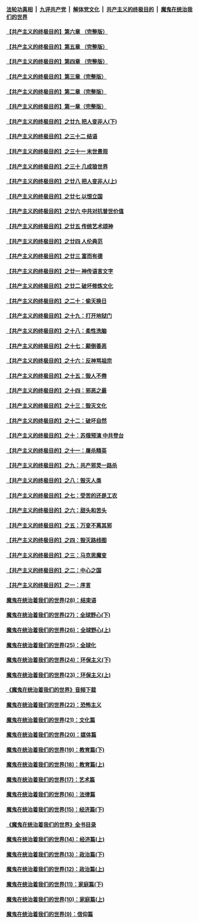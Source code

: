 

####  [法轮功真相](../../../../basic/blob/master/README.md?t=05142231) &nbsp;|&nbsp; [九评共产党](../../../../9ping.md/blob/master/README.md?t=05142231) &nbsp;|&nbsp; [解体党文化](../../../../jtdwh.md/blob/master/README.md?t=05142231)  &nbsp;|&nbsp; [共产主义的终极目的](../../../../gczydzjmd.md/blob/master/README.md?t=05142231) &nbsp;|&nbsp; [魔鬼在统治我们的世界](../../../../mgztzwmdsj.md/blob/master/README.md?t=05142231) 

#### [【共产主义的终极目的】第六章 （完整版）](../pages/nsc422/n11428913.md?t=05142231) 

#### [【共产主义的终极目的】第五章 （完整版）](../pages/nsc422/n11428912.md?t=05142231) 

#### [【共产主义的终极目的】第四章 （完整版）](../pages/nsc422/n11428907.md?t=05142231) 

#### [【共产主义的终极目的】第三章（完整版）](../pages/nsc422/n11428848.md?t=05142231) 

#### [【共产主义的终极目的】第二章（完整版）](../pages/nsc422/n11428831.md?t=05142231) 

#### [【共产主义的终极目的】第一章（完整版）](../pages/nsc422/n11417651.md?t=05142231) 

#### [【共产主义的终极目的】之廿九 把人变非人(下)](../pages/nsc422/n11344140.md?t=05142231) 

#### [【共产主义的终极目的】之三十二 结语](../pages/nsc422/n11360535.md?t=05142231) 

#### [【共产主义的终极目的】之三十一 末世景观](../pages/nsc422/n11351129.md?t=05142231) 

#### [【共产主义的终极目的】之三十 几成狼世界](../pages/nsc422/n11348280.md?t=05142231) 

#### [【共产主义的终极目的】之廿八 把人变非人(上)](../pages/nsc422/n11340492.md?t=05142231) 

#### [【共产主义的终极目的】之廿七 以恨立国](../pages/nsc422/n11336944.md?t=05142231) 

#### [【共产主义的终极目的】之廿六 中共对抗普世价值](../pages/nsc422/n11324785.md?t=05142231) 

#### [【共产主义的终极目的】之廿五 传统艺术颂神](../pages/nsc422/n11296396.md?t=05142231) 

#### [【共产主义的终极目的】之廿四 人伦典范](../pages/nsc422/n11296397.md?t=05142231) 

#### [【共产主义的终极目的】之廿三 富而有德](../pages/nsc422/n11283598.md?t=05142231) 

#### [【共产主义的终极目的】之廿一 神传语言文字](../pages/nsc422/n11263265.md?t=05142231) 

#### [【共产主义的终极目的】之廿二 破坏修炼文化](../pages/nsc422/n11245728.md?t=05142231) 

#### [【共产主义的终极目的】之二十：偷天换日](../pages/nsc422/n11238846.md?t=05142231) 

#### [【共产主义的终极目的】之十九：打开地狱门](../pages/nsc422/n11206376.md?t=05142231) 

#### [【共产主义的终极目的】之十八：柔性洗脑](../pages/nsc422/n11199994.md?t=05142231) 

#### [【共产主义的终极目的】之十七：颠倒善恶](../pages/nsc422/n11179782.md?t=05142231) 

#### [【共产主义的终极目的】之十六：反神骂祖宗](../pages/nsc422/n11166798.md?t=05142231) 

#### [【共产主义的终极目的】之十五：毁人不倦](../pages/nsc422/n11166792.md?t=05142231) 

#### [【共产主义的终极目的】之十四：邪恶之最](../pages/nsc422/n11150249.md?t=05142231) 

#### [【共产主义的终极目的】之十三：毁灭文化](../pages/nsc422/n11135227.md?t=05142231) 

#### [【共产主义的终极目的】之十二：破坏自然](../pages/nsc422/n11135214.md?t=05142231) 

#### [【共产主义的终极目的】之十：苏俄预演 中共登台](../pages/nsc422/n11118424.md?t=05142231) 

#### [【共产主义的终极目的】之十一：屠杀精英](../pages/nsc422/n11118442.md?t=05142231) 

#### [【共产主义的终极目的】之九：共产邪灵一路杀](../pages/nsc422/n11114139.md?t=05142231) 

#### [【共产主义的终极目的】之八：毁灭人类](../pages/nsc422/n11108503.md?t=05142231) 

#### [【共产主义的终极目的】之七：受苦的还是工农](../pages/nsc422/n11101809.md?t=05142231) 

#### [【共产主义的终极目的】之六：甜头和苦头](../pages/nsc422/n11096971.md?t=05142231) 

#### [【共产主义的终极目的】之五：万变不离其邪](../pages/nsc422/n11091285.md?t=05142231) 

#### [【共产主义的终极目的】之四：毁灭路线图](../pages/nsc422/n11086284.md?t=05142231) 

#### [【共产主义的终极目的】之三：马克思魔变](../pages/nsc422/n11061941.md?t=05142231) 

#### [【共产主义的终极目的】之二：中心之国](../pages/nsc422/n11047728.md?t=05142231) 

#### [【共产主义的终极目的】之一：序言](../pages/nsc422/n11086077.md?t=05142231) 

#### [魔鬼在统治着我们的世界(28)：结束语](../pages/nsc422/n10936246.md?t=05142231) 

#### [魔鬼在统治着我们的世界(27)：全球野心(下)](../pages/nsc422/n10928319.md?t=05142231) 

#### [魔鬼在统治着我们的世界(26)：全球野心(上)](../pages/nsc422/n10900318.md?t=05142231) 

#### [魔鬼在统治着我们的世界(25)：全球化](../pages/nsc422/n10788205.md?t=05142231) 

#### [魔鬼在统治着我们的世界(24)：环保主义(下)](../pages/nsc422/n10695307.md?t=05142231) 

#### [魔鬼在统治着我们的世界(23)：环保主义(上)](../pages/nsc422/n10688613.md?t=05142231) 

#### [《魔鬼在统治着我们的世界》音频下载](../pages/nsc422/n10635553.md?t=05142231) 

#### [魔鬼在统治着我们的世界(22)：恐怖主义](../pages/nsc422/n10614727.md?t=05142231) 

#### [魔鬼在统治着我们的世界(21)：文化篇](../pages/nsc422/n10597706.md?t=05142231) 

#### [魔鬼在统治着我们的世界(20)：媒体篇](../pages/nsc422/n10586579.md?t=05142231) 

#### [魔鬼在统治着我们的世界(19)：教育篇(下)](../pages/nsc422/n10564808.md?t=05142231) 

#### [魔鬼在统治着我们的世界(18)：教育篇(上)](../pages/nsc422/n10526970.md?t=05142231) 

#### [魔鬼在统治着我们的世界(17)：艺术篇](../pages/nsc422/n10499093.md?t=05142231) 

#### [魔鬼在统治着我们的世界(16)：法律篇](../pages/nsc422/n10485969.md?t=05142231) 

#### [魔鬼在统治着我们的世界(15)：经济篇(下)](../pages/nsc422/n10469975.md?t=05142231) 

#### [《魔鬼在统治着我们的世界》全书目录](../pages/nsc422/n10464261.md?t=05142231) 

#### [魔鬼在统治着我们的世界(14)：经济篇(上)](../pages/nsc422/n10457370.md?t=05142231) 

#### [魔鬼在统治着我们的世界(13)：政治篇(下)](../pages/nsc422/n10448270.md?t=05142231) 

#### [魔鬼在统治着我们的世界(12)：政治篇(上)](../pages/nsc422/n10444576.md?t=05142231) 

#### [魔鬼在统治着我们的世界(11)：家庭篇(下)](../pages/nsc422/n10440961.md?t=05142231) 

#### [魔鬼在统治着我们的世界(10)：家庭篇(上)](../pages/nsc422/n10435448.md?t=05142231) 

#### [魔鬼在统治着我们的世界(9)：信仰篇](../pages/nsc422/n10432159.md?t=05142231) 

